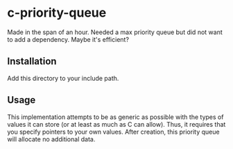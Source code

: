 # c-priority-queue
Made in the span of an hour. Needed a max priority queue but did not want to add a dependency. Maybe
it's efficient?

## Installation
Add this directory to your include path.

## Usage
This implementation attempts to be as generic as possible with the types of values it can store (or
at least as much as C can allow). Thus, it requires that you specify pointers to your own values.
After creation, this priority queue will allocate no additional data.

